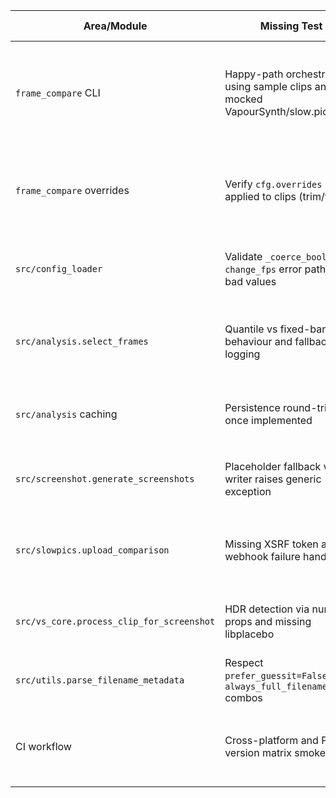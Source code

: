 | Area/Module | Missing Test | Type (unit/integration/golden) | How to implement (1–3 bullets) | Priority |
| --- | --- | --- | --- | --- |
| `frame_compare` CLI | Happy-path orchestration using sample clips and mocked VapourSynth/slow.pics | integration | - Patch `vs_core.init_clip`, `generate_screenshots`, and `upload_comparison` to deterministic fakes<br>- Run CLI via `CliRunner` with temp input dir<br>- Assert summary output and exit code 0 | P0 |
| `frame_compare` overrides | Verify `cfg.overrides` applied to clips (trim/fps) | unit | - Inject fake `vs_core.init_clip` capturing kwargs<br>- Provide config with trim/change_fps overrides<br>- Assert expected clip adjustments triggered | P0 |
| `src/config_loader` | Validate `_coerce_bool` and `change_fps` error paths for bad values | unit | - Feed TOML snippets with invalid booleans/fps lists<br>- Expect `ConfigError` messages covering offending keys | P1 |
| `src/analysis.select_frames` | Quantile vs fixed-band behaviour and fallback logging | unit | - Supply synthetic brightness/motion arrays to force thresholds<br>- Toggle `use_quantiles` False<br>- Assert frame picks change and fallback warning emitted | P1 |
| `src/analysis` caching | Persistence round-trip once implemented | golden | - Run selection writing metrics file<br>- Re-run with cached data and assert no recomputation/log message | P1 |
| `src/screenshot.generate_screenshots` | Placeholder fallback when writer raises generic exception | unit | - Monkeypatch `_save_frame_with_vapoursynth` to raise `RuntimeError`<br>- Ensure placeholder file exists and warning logged | P1 |
| `src/slowpics.upload_comparison` | Missing XSRF token and webhook failure handling | unit | - Use fake session without cookie<br>- Assert `SlowpicsAPIError` surfaces with context<br>- Add case where webhook endpoint returns 500 | P0 |
| `src/vs_core.process_clip_for_screenshot` | HDR detection via numeric props and missing libplacebo | unit | - Provide fake clip with HDR primaries/transfer codes<br>- Simulate missing `core.libplacebo` to assert `ClipProcessError` | P1 |
| `src/utils.parse_filename_metadata` | Respect `prefer_guessit=False` / `always_full_filename=False` combos | unit | - Force GuessIt failure and ensure Anitopy output used<br>- Verify labels shorten when config disables full filename | P1 |
| CI workflow | Cross-platform and Python version matrix smoke test | integration | - Extend GitHub Actions matrix to include Windows + Python 3.12<br>- Capture artifact of generated screenshots for manual inspection | P2 |
